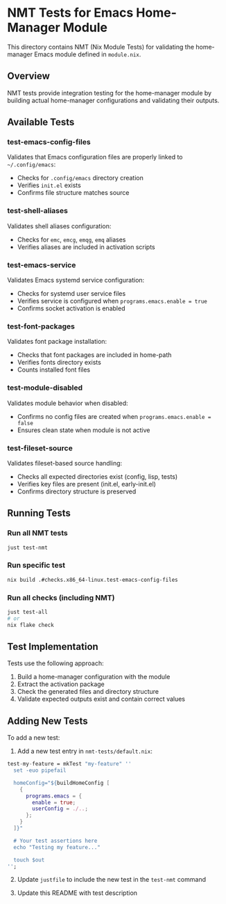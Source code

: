 # NMT Tests for Emacs Home-Manager Module

This directory contains NMT (Nix Module Tests) for validating the home-manager Emacs module defined in `module.nix`.

## Overview

NMT tests provide integration testing for the home-manager module by building actual home-manager configurations and validating their outputs.

## Available Tests

### test-emacs-config-files
Validates that Emacs configuration files are properly linked to `~/.config/emacs`:
- Checks for `.config/emacs` directory creation
- Verifies `init.el` exists
- Confirms file structure matches source

### test-shell-aliases
Validates shell aliases configuration:
- Checks for `emc`, `emcg`, `emqg`, `emq` aliases
- Verifies aliases are included in activation scripts

### test-emacs-service
Validates Emacs systemd service configuration:
- Checks for systemd user service files
- Verifies service is configured when `programs.emacs.enable = true`
- Confirms socket activation is enabled

### test-font-packages
Validates font package installation:
- Checks that font packages are included in home-path
- Verifies fonts directory exists
- Counts installed font files

### test-module-disabled
Validates module behavior when disabled:
- Confirms no config files are created when `programs.emacs.enable = false`
- Ensures clean state when module is not active

### test-fileset-source
Validates fileset-based source handling:
- Checks all expected directories exist (config, lisp, tests)
- Verifies key files are present (init.el, early-init.el)
- Confirms directory structure is preserved

## Running Tests

### Run all NMT tests
```bash
just test-nmt
```

### Run specific test
```bash
nix build .#checks.x86_64-linux.test-emacs-config-files
```

### Run all checks (including NMT)
```bash
just test-all
# or
nix flake check
```

## Test Implementation

Tests use the following approach:
1. Build a home-manager configuration with the module
2. Extract the activation package
3. Check the generated files and directory structure
4. Validate expected outputs exist and contain correct values

## Adding New Tests

To add a new test:

1. Add a new test entry in `nmt-tests/default.nix`:
```nix
test-my-feature = mkTest "my-feature" ''
  set -euo pipefail

  homeConfig="${buildHomeConfig [
    {
      programs.emacs = {
        enable = true;
        userConfig = ./..;
      };
    }
  ]}"

  # Your test assertions here
  echo "Testing my feature..."

  touch $out
'';
```

2. Update `justfile` to include the new test in the `test-nmt` command

3. Update this README with test description
